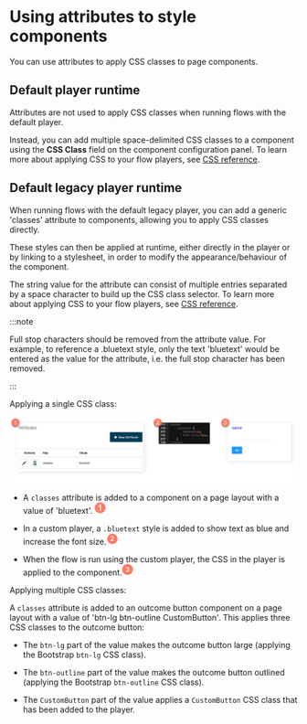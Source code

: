 # Using attributes to style components 

<head>
  <meta name="guidename" content="Flow"/>
  <meta name="context" content="GUID-ed09909d-5c7e-48c2-be21-138f6490760e"/>
</head>


You can use attributes to apply CSS classes to page components.

## Default player runtime 
Attributes are not used to apply CSS classes when running flows with the default player.

Instead, you can add multiple space-delimited CSS classes to a component using the **CSS Class** field on the component configuration panel. To learn more about applying CSS to your flow players, see [CSS reference](r-flo-CSS_Reference_d32122b8-0f11-47be-91c6-6986575f933e.md).

## Default legacy player runtime 
When running flows with the default legacy player, you can add a generic 'classes' attribute to components, allowing you to apply CSS classes directly.

These styles can then be applied at runtime, either directly in the player or by linking to a stylesheet, in order to modify the appearance/behaviour of the component.

The string value for the attribute can consist of multiple entries separated by a space character to build up the CSS class selector. To learn more about applying CSS to your flow players, see [CSS reference](r-flo-CSS_Reference_d32122b8-0f11-47be-91c6-6986575f933e.md).

:::note 

Full stop characters should be removed from the attribute value. For example, to reference a .bluetext style, only the text 'bluetext' would be entered as the value for the attribute, i.e. the full stop character has been removed.

:::

Applying a single CSS class:

![Example attribute CSS](../Images/img-flo-Players_CSS_Attributes_b65d6d8c-43d9-4c5a-af32-e0962de06c2f.png)

-   A `classes` attribute is added to a component on a page layout with a value of 'bluetext'. ![Step 1](../Images/img-flo-Step1_ed936f88-97de-4cc1-98ac-9f351a84a1bb.png)


-   In a custom player, a `.bluetext` style is added to show text as blue and increase the font size.![Step 2](../Images/img-flo-Step2_c61b5577-5d61-4de6-9cfd-7eb5f4587ce0.png)

-   When the flow is run using the custom player, the CSS in the player is applied to the component.![Step 3](../Images/img-flo-Step3_80c92964-4950-401a-b366-9af635fc20e7.png) 


Applying multiple CSS classes:

A `classes` attribute is added to an outcome button component on a page layout with a value of 'btn-lg btn-outline CustomButton'. This applies three CSS classes to the outcome button:

-   The `btn-lg` part of the value makes the outcome button large \(applying the Bootstrap `btn-lg` CSS class\).

-   The `btn-outline` part of the value makes the outcome button outlined \(applying the Bootstrap `btn-outline` CSS class\).

-   The `CustomButton` part of the value applies a `CustomButton` CSS class that has been added to the player.